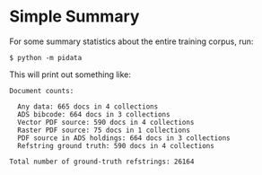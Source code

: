 # Simple Summary

For some summary statistics about the entire training corpus, run:

```
$ python -m pidata
```

This will print out something like:

```
Document counts:

  Any data: 665 docs in 4 collections
  ADS bibcode: 664 docs in 3 collections
  Vector PDF source: 590 docs in 4 collections
  Raster PDF source: 75 docs in 1 collections
  PDF source in ADS holdings: 664 docs in 3 collections
  Refstring ground truth: 590 docs in 4 collections

Total number of ground-truth refstrings: 26164
```